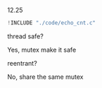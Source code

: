 12.25

```c
!INCLUDE "./code/echo_cnt.c"
```

thread safe?

Yes, mutex make it safe

reentrant?

No, share the same mutex




